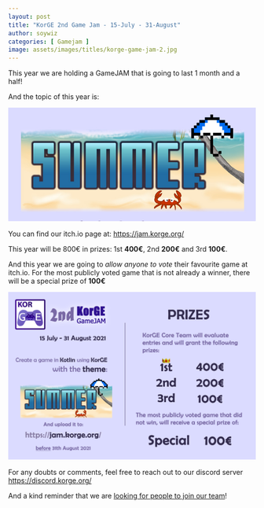 ```yaml
---
layout: post
title: "KorGE 2nd Game Jam - 15-July - 31-August"
author: soywiz
categories: [ Gamejam ]
image: assets/images/titles/korge-game-jam-2.jpg
---
```


This year we are holding a GameJAM that is going to last 1 month and a half!

And the topic of this year is:

![](/assets/images/jam/theme-summer.jpg)

You can find our itch.io page at: <https://jam.korge.org/>

This year will be 800€ in prizes: 1st **400€**, 2nd **200€** and 3rd **100€**.

And this year we are going to *allow anyone to vote* their favourite game at itch.io.
For the most publicly voted game that is not already a winner, there will be a special prize of **100€**

![](/assets/images/jam/twitter-banner-gamejam.png)

For any doubts or comments, feel free to reach out to our discord server <https://discord.korge.org/>

And a kind reminder that we are [looking for people to join our team](https://blog.korge.org/korge-org-looking-for-people-and-gamejam/)!
